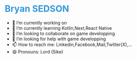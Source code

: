 
<body>
    <h1 id="name">Bryan SEDSON</h1>
</body>
<style>
        #name {
            font-size: 2em;
            color: #3498db;
            animation: colorChange 2s infinite alternate;
        }

        @keyframes colorChange {
            from {
                color: #3498db;
            }

            to {
                color: #e74c3c;
            }
        }
</style>

- 🔭 I’m currently working on 
- 🌱 I’m currently learning Kotlin,Next,React Native
- 👯 I’m looking to collaborate on game developping
- 🤔 I’m looking for help with game developping
- 📫 How to reach me: Linkedin,Facebook,Mail,Twitter(X),...
- 😄 Pronouns: Lord (Sike)
